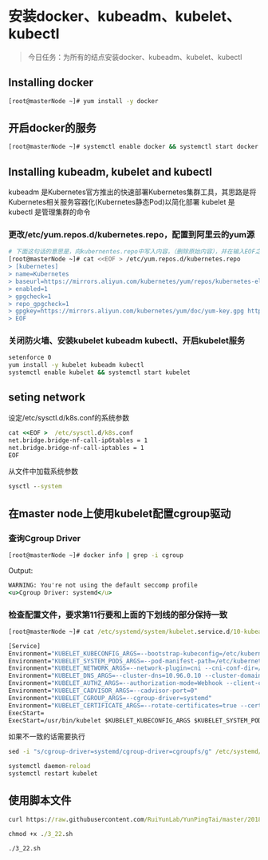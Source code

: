 # 安装docker、kubeadm、kubelet、kubectl
> 今日任务：为所有的结点安装docker、kubeadm、kubelet、kubectl

## Installing docker
```cmd
[root@masterNode ~]# yum install -y docker
```

## 开启docker的服务
```cmd
[root@masterNode ~]# systemctl enable docker && systemctl start docker
```

## Installing kubeadm, kubelet and kubectl
kubeadm 是Kubernetes官方推出的快速部署Kubernetes集群工具，其思路是将Kubernetes相关服务容器化(Kubernetes静态Pod)以简化部署
kubelet 是
kubectl 是管理集群的命令
### 更改/etc/yum.repos.d/kubernetes.repo，配置到阿里云的yum源
```bash
# 下面这句话的意思是，向kubernentes.repo中写入内容，（删除原始内容），并在输入EOF之后停止
[root@masterNode ~]# cat <<EOF > /etc/yum.repos.d/kubernetes.repo
> [kubernetes]
> name=Kubernetes
> baseurl=https://mirrors.aliyun.com/kubernetes/yum/repos/kubernetes-el7-x86_64/
> enabled=1
> gpgcheck=1
> repo_gpgcheck=1
> gpgkey=https://mirrors.aliyun.com/kubernetes/yum/doc/yum-key.gpg https://mirrors.aliyun.com/kubernetes/yum/doc/rpm-package-key.gpg
> EOF
```

### 关闭防火墙、安装kubelet kubeadm kubectl、开启kubelet服务
```cmd
setenforce 0
yum install -y kubelet kubeadm kubectl
systemctl enable kubelet && systemctl start kubelet
```

## seting network
设定/etc/sysctl.d/k8s.conf的系统参数
```cmd
cat <<EOF >  /etc/sysctl.d/k8s.conf
net.bridge.bridge-nf-call-ip6tables = 1
net.bridge.bridge-nf-call-iptables = 1
EOF
```
从文件中加载系统参数
```cmd
sysctl --system
```

## 在master node上使用kubelet配置cgroup驱动

### 查询Cgroup Driver
```cmd
[root@masterNode ~]# docker info | grep -i cgroup
```
Output: 
```cmd
WARNING: You're not using the default seccomp profile
<u>Cgroup Driver: systemd</u>
```

### 检查配置文件，要求第11行要和上面的下划线的部分保持一致
```cmd
[root@masterNode ~]# cat /etc/systemd/system/kubelet.service.d/10-kubeadm.conf
```

```cmd
[Service]
Environment="KUBELET_KUBECONFIG_ARGS=--bootstrap-kubeconfig=/etc/kubernetes/bootstrap-kubelet.conf --kubeconfig=/etc/kubernetes/kubelet.conf"
Environment="KUBELET_SYSTEM_PODS_ARGS=--pod-manifest-path=/etc/kubernetes/manifests --allow-privileged=true"
Environment="KUBELET_NETWORK_ARGS=--network-plugin=cni --cni-conf-dir=/etc/cni/net.d --cni-bin-dir=/opt/cni/bin"
Environment="KUBELET_DNS_ARGS=--cluster-dns=10.96.0.10 --cluster-domain=cluster.local"
Environment="KUBELET_AUTHZ_ARGS=--authorization-mode=Webhook --client-ca-file=/etc/kubernetes/pki/ca.crt"
Environment="KUBELET_CADVISOR_ARGS=--cadvisor-port=0"
Environment="KUBELET_CGROUP_ARGS=--cgroup-driver=systemd"
Environment="KUBELET_CERTIFICATE_ARGS=--rotate-certificates=true --cert-dir=/var/lib/kubelet/pki"
ExecStart=
ExecStart=/usr/bin/kubelet $KUBELET_KUBECONFIG_ARGS $KUBELET_SYSTEM_PODS_ARGS $KUBELET_NETWORK_ARGS $KUBELET_DNS_ARGS $KUBELET_AUTHZ_ARGS $KUBELET_CADVISOR_ARGS $KUBELET_CGROUP_ARGS $KUBELET_CERTIFICATE_ARGS $KUBELET_EXTRA_ARGS
```
如果不一致的话需要执行
```cmd
sed -i "s/cgroup-driver=systemd/cgroup-driver=cgroupfs/g" /etc/systemd/system/kubelet.service.d/10-kubeadm.conf

systemctl daemon-reload
systemctl restart kubelet
```
## 使用脚本文件
```cmd
curl https://raw.githubusercontent.com/RuiYunLab/YunPingTai/master/2018_3_22/3_22.sh?token=AgSLI3ojhINsCOwpE86RQcq6mCfK_tpLks5avO3DwA%3D%3D -o /root/3_22.sh
```
```cmd
chmod +x ./3_22.sh
```
```cmd
./3_22.sh
```